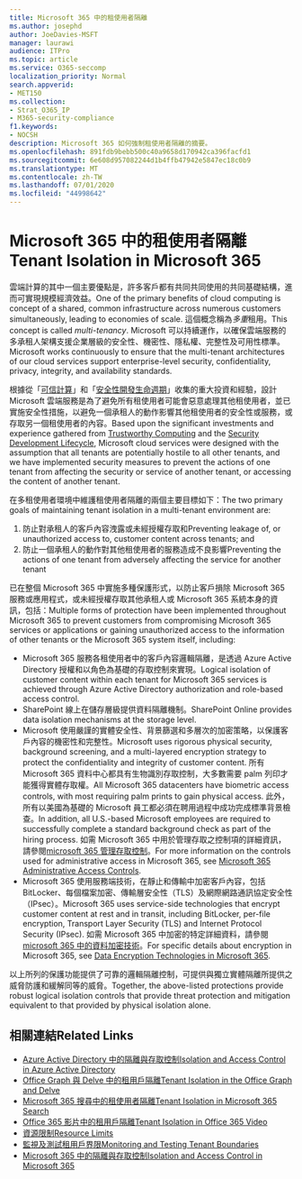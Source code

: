 ```yaml
---
title: Microsoft 365 中的租使用者隔離
ms.author: josephd
author: JoeDavies-MSFT
manager: laurawi
audience: ITPro
ms.topic: article
ms.service: O365-seccomp
localization_priority: Normal
search.appverid:
- MET150
ms.collection:
- Strat_O365_IP
- M365-security-compliance
f1.keywords:
- NOCSH
description: Microsoft 365 如何強制租使用者隔離的摘要。
ms.openlocfilehash: 891fdb9bebb500c40a9658d170942ca396facfd1
ms.sourcegitcommit: 6e608d957082244d1b4ffb47942e5847ec18c0b9
ms.translationtype: MT
ms.contentlocale: zh-TW
ms.lasthandoff: 07/01/2020
ms.locfileid: "44998642"
---
```

# <a name="tenant-isolation-in-microsoft-365"></a><span data-ttu-id="602ef-103">Microsoft 365 中的租使用者隔離</span><span class="sxs-lookup"><span data-stu-id="602ef-103">Tenant Isolation in Microsoft 365</span></span>

<span data-ttu-id="602ef-104">雲端計算的其中一個主要優點是，許多客戶都有共同共同使用的共同基礎結構，進而可實現規模經濟效益。</span><span class="sxs-lookup"><span data-stu-id="602ef-104">One of the primary benefits of cloud computing is concept of a shared, common infrastructure across numerous customers simultaneously, leading to economies of scale.</span></span> <span data-ttu-id="602ef-105">這個概念稱為*多重*租用。</span><span class="sxs-lookup"><span data-stu-id="602ef-105">This concept is called *multi-tenancy*.</span></span> <span data-ttu-id="602ef-106">Microsoft 可以持續運作，以確保雲端服務的多承租人架構支援企業層級的安全性、機密性、隱私權、完整性及可用性標準。</span><span class="sxs-lookup"><span data-stu-id="602ef-106">Microsoft works continuously to ensure that the multi-tenant architectures of our cloud services support enterprise-level security, confidentiality, privacy, integrity, and availability standards.</span></span>

<span data-ttu-id="602ef-107">根據從「[可信計算](https://www.microsoft.com/trust-center)」和「[安全性開發生命週期](https://www.microsoft.com/securityengineering/sdl/)」收集的重大投資和經驗，設計 Microsoft 雲端服務是為了避免所有租使用者可能會惡意處理其他租使用者，並已實施安全性措施，以避免一個承租人的動作影響其他租使用者的安全性或服務，或存取另一個租使用者的內容。</span><span class="sxs-lookup"><span data-stu-id="602ef-107">Based upon the significant investments and experience gathered from [Trustworthy Computing](https://www.microsoft.com/trust-center) and the [Security Development Lifecycle](https://www.microsoft.com/securityengineering/sdl/), Microsoft cloud services were designed with the assumption that all tenants are potentially hostile to all other tenants, and we have implemented security measures to prevent the actions of one tenant from affecting the security or service of another tenant, or accessing the content of another tenant.</span></span>

<span data-ttu-id="602ef-108">在多租使用者環境中維護租使用者隔離的兩個主要目標如下：</span><span class="sxs-lookup"><span data-stu-id="602ef-108">The two primary goals of maintaining tenant isolation in a multi-tenant environment are:</span></span>

1.  <span data-ttu-id="602ef-109">防止對承租人的客戶內容洩露或未經授權存取和</span><span class="sxs-lookup"><span data-stu-id="602ef-109">Preventing leakage of, or unauthorized access to, customer content across tenants; and</span></span>
2.  <span data-ttu-id="602ef-110">防止一個承租人的動作對其他租使用者的服務造成不良影響</span><span class="sxs-lookup"><span data-stu-id="602ef-110">Preventing the actions of one tenant from adversely affecting the service for another tenant</span></span>

<span data-ttu-id="602ef-111">已在整個 Microsoft 365 中實施多種保護形式，以防止客戶損除 Microsoft 365 服務或應用程式，或未經授權存取其他承租人或 Microsoft 365 系統本身的資訊，包括：</span><span class="sxs-lookup"><span data-stu-id="602ef-111">Multiple forms of protection have been implemented throughout Microsoft 365 to prevent customers from compromising Microsoft 365 services or applications or gaining unauthorized access to the information of other tenants or the Microsoft 365 system itself, including:</span></span>

- <span data-ttu-id="602ef-112">Microsoft 365 服務各租使用者中的客戶內容邏輯隔離，是透過 Azure Active Directory 授權和以角色為基礎的存取控制來實現。</span><span class="sxs-lookup"><span data-stu-id="602ef-112">Logical isolation of customer content within each tenant for Microsoft 365 services is achieved through Azure Active Directory authorization and role-based access control.</span></span>
- <span data-ttu-id="602ef-113">SharePoint 線上在儲存層級提供資料隔離機制。</span><span class="sxs-lookup"><span data-stu-id="602ef-113">SharePoint Online provides data isolation mechanisms at the storage level.</span></span>
- <span data-ttu-id="602ef-114">Microsoft 使用嚴謹的實體安全性、背景篩選和多層次的加密策略，以保護客戶內容的機密性和完整性。</span><span class="sxs-lookup"><span data-stu-id="602ef-114">Microsoft uses rigorous physical security, background screening, and a multi-layered encryption strategy to protect the confidentiality and integrity of customer content.</span></span> <span data-ttu-id="602ef-115">所有 Microsoft 365 資料中心都具有生物識別存取控制，大多數需要 palm 列印才能獲得實體存取權。</span><span class="sxs-lookup"><span data-stu-id="602ef-115">All Microsoft 365 datacenters have biometric access controls, with most requiring palm prints to gain physical access.</span></span> <span data-ttu-id="602ef-116">此外，所有以美國為基礎的 Microsoft 員工都必須在聘用過程中成功完成標準背景檢查。</span><span class="sxs-lookup"><span data-stu-id="602ef-116">In addition, all U.S.-based Microsoft employees are required to successfully complete a standard background check as part of the hiring process.</span></span> <span data-ttu-id="602ef-117">如需 Microsoft 365 中用於管理存取之控制項的詳細資訊，請參閱[microsoft 365 管理存取控制](office-365-administrative-access-controls-overview.md)。</span><span class="sxs-lookup"><span data-stu-id="602ef-117">For more information on the controls used for administrative access in Microsoft 365, see [Microsoft 365 Administrative Access Controls](office-365-administrative-access-controls-overview.md).</span></span>
- <span data-ttu-id="602ef-118">Microsoft 365 使用服務端技術，在靜止和傳輸中加密客戶內容，包括 BitLocker、每個檔案加密、傳輸層安全性（TLS）及網際網路通訊協定安全性（IPsec）。</span><span class="sxs-lookup"><span data-stu-id="602ef-118">Microsoft 365 uses service-side technologies that encrypt customer content at rest and in transit, including BitLocker, per-file encryption, Transport Layer Security (TLS) and Internet Protocol Security (IPsec).</span></span> <span data-ttu-id="602ef-119">如需 Microsoft 365 中加密的特定詳細資料，請參閱[microsoft 365 中的資料加密技術](https://docs.microsoft.com/microsoft-365/compliance/office-365-encryption-in-the-microsoft-cloud-overview)。</span><span class="sxs-lookup"><span data-stu-id="602ef-119">For specific details about encryption in Microsoft 365, see [Data Encryption Technologies in Microsoft 365](https://docs.microsoft.com/microsoft-365/compliance/office-365-encryption-in-the-microsoft-cloud-overview).</span></span>

<span data-ttu-id="602ef-120">以上所列的保護功能提供了可靠的邏輯隔離控制，可提供與獨立實體隔離所提供之威脅防護和緩解同等的威脅。</span><span class="sxs-lookup"><span data-stu-id="602ef-120">Together, the above-listed protections provide robust logical isolation controls that provide threat protection and mitigation equivalent to that provided by physical isolation alone.</span></span>

## <a name="related-links"></a><span data-ttu-id="602ef-121">相關連結</span><span class="sxs-lookup"><span data-stu-id="602ef-121">Related Links</span></span>

- [<span data-ttu-id="602ef-122">Azure Active Directory 中的隔離與存取控制</span><span class="sxs-lookup"><span data-stu-id="602ef-122">Isolation and Access Control in Azure Active Directory</span></span>](office-365-isolation-in-azure-active-directory.md)
- [<span data-ttu-id="602ef-123">Office Graph 與 Delve 中的租用戶隔離</span><span class="sxs-lookup"><span data-stu-id="602ef-123">Tenant Isolation in the Office Graph and Delve</span></span>](office-365-isolation-in-graph-and-delve.md)
- [<span data-ttu-id="602ef-124">Microsoft 365 搜尋中的租使用者隔離</span><span class="sxs-lookup"><span data-stu-id="602ef-124">Tenant Isolation in Microsoft 365 Search</span></span>](office-365-isolation-in-office-365-search.md)
- [<span data-ttu-id="602ef-125">Office 365 影片中的租用戶隔離</span><span class="sxs-lookup"><span data-stu-id="602ef-125">Tenant Isolation in Office 365 Video</span></span>](office-365-isolation-in-office-365-video.md)
- [<span data-ttu-id="602ef-126">資源限制</span><span class="sxs-lookup"><span data-stu-id="602ef-126">Resource Limits</span></span>](office-365-resource-limits.md)
- [<span data-ttu-id="602ef-127">監視及測試租用戶界限</span><span class="sxs-lookup"><span data-stu-id="602ef-127">Monitoring and Testing Tenant Boundaries</span></span>](office-365-monitoring-and-testing.md)
- [<span data-ttu-id="602ef-128">Microsoft 365 中的隔離與存取控制</span><span class="sxs-lookup"><span data-stu-id="602ef-128">Isolation and Access Control in Microsoft 365</span></span>](office-365-isolation-in-office-365.md)
